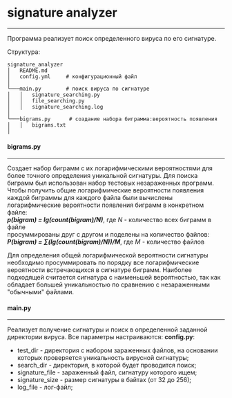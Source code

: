 # signature analyzer
---

Программа реализует поиск определенного вируса по его сигнатуре.

Структура:
```
signature_analyzer
│   README.md
│   config.yml     # конфигурационный файл    
│
└───main.py        # поиск вируса по сигнатуре
│   │   signature_searching.py
│   │   file_searching.py
│   │   signature_searching.log
│   
└───bigrams.py      # создание набора биграмма:вероятность появления
│   │   bigrams.txt
│   
```

#### bigrams.py
---
Создает набор биграмм с их логарифмическими вероятностями для более точного определения уникальной сигнатуры. Для поиска биграмм был использован набор тестовых незараженных программ.
Чтобы получить общие логарифмические вероятности появления каждой биграммы для каждого файла были вычислены логарифмические вероятности появления биграмм в конкретном файле:  
***p(bigram) = lg(count(bigram)/N)***, где *N* - количество всех биграмм в файле  
просуммированы друг с другом и поделены на количество файлов:  
***P(bigram) = ∑(lg(count(bigram)/N))/M***, где *M* - количество файлов  

Для определения общей логарифмической вероятности сигнатуры необходимо просуммировать по порядку все логарифмические вероятности встречающихся в сигнатуре биграмм. Наиболее подходящей считается сигнатура с наименьшей вероятностью, так как обладает большей уникальностью по сравнению с незараженными "обычными" файлами.

#### main.py
---
Реализует получение сигнатуры и поиск в определенной заданной директории вируса. Все параметры настраиваются:
**config.py**:
- test_dir - директория с набором зараженных файлов, на основании которых проверяется уникальность вирусной сигнатуры;
- search_dir - директория, в которой будет проводится поиск;
- signature_file - зараженный файл, сигнатуру которого ищем;
- signature_size - размер сигнатуры в байтах (от 32 до 256);
- log_file - лог-файл;
